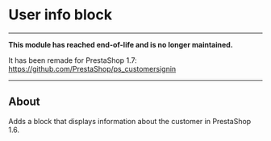 # User info block

---

**This module has reached end-of-life and is no longer maintained.**

It has been remade for PrestaShop 1.7: https://github.com/PrestaShop/ps_customersignin

---

## About

Adds a block that displays information about the customer in PrestaShop 1.6.
